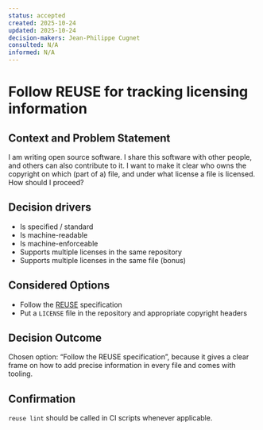```yaml
---
status: accepted
created: 2025-10-24
updated: 2025-10-24
decision-makers: Jean-Philippe Cugnet
consulted: N/A
informed: N/A
---
```


<!--
SPDX-FileCopyrightText: 2025 Jean-Philippe Cugnet <jean-philippe@cugnet.eu>
SPDX-License-Identifier: CC-BY-SA-4.0
-->

# Follow REUSE for tracking licensing information

## Context and Problem Statement

I am writing open source software. I share this software with other people, and
others can also contribute to it. I want to make it clear who owns the copyright
on which (part of a) file, and under what license a file is licensed. How should
I proceed?

## Decision drivers

* Is specified / standard
* Is machine-readable
* Is machine-enforceable
* Supports multiple licenses in the same repository
* Supports multiple licenses in the same file (bonus)

## Considered Options

* Follow the [REUSE] specification
* Put a `LICENSE` file in the repository and appropriate copyright headers

## Decision Outcome

Chosen option: “Follow the REUSE specification”, because it gives a clear frame
on how to add precise information in every file and comes with tooling.

## Confirmation

`reuse lint` should be called in CI scripts whenever applicable.

[REUSE]: https://reuse.software/
